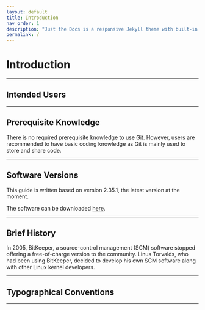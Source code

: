 ```yaml
---
layout: default
title: Introduction
nav_order: 1
description: "Just the Docs is a responsive Jekyll theme with built-in search that is easily customizable and hosted on GitHub Pages."
permalink: /
---
```


# Introduction

---

## Intended Users

---
## Prerequisite Knowledge

There is no required prerequisite knowledge to use Git. However, users are recommended to have basic coding knowledge as Git is mainly used to store and share code.

---

## Software Versions

This guide is written based on version 2.35.1, the latest version at the moment.

The software can be downloaded [here](https://git-scm.com/downloads).

---

## Brief History

In 2005, BitKeeper, a source-control management (SCM) software stopped offering a free-of-charge version to the community. Linus Torvalds, who had been using BitKeeper, decided to develop his own SCM software along with other Linux kernel developers.



---

## Typographical Conventions

---
